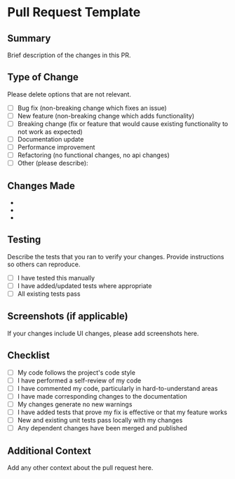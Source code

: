 # Pull Request Template

## Summary

Brief description of the changes in this PR.

## Type of Change

Please delete options that are not relevant.

- [ ] Bug fix (non-breaking change which fixes an issue)
- [ ] New feature (non-breaking change which adds functionality)
- [ ] Breaking change (fix or feature that would cause existing functionality to not work as expected)
- [ ] Documentation update
- [ ] Performance improvement
- [ ] Refactoring (no functional changes, no api changes)
- [ ] Other (please describe):

## Changes Made

-
-
-

## Testing

Describe the tests that you ran to verify your changes. Provide instructions so others can reproduce.

- [ ] I have tested this manually
- [ ] I have added/updated tests where appropriate
- [ ] All existing tests pass

## Screenshots (if applicable)

If your changes include UI changes, please add screenshots here.

## Checklist

- [ ] My code follows the project's code style
- [ ] I have performed a self-review of my code
- [ ] I have commented my code, particularly in hard-to-understand areas
- [ ] I have made corresponding changes to the documentation
- [ ] My changes generate no new warnings
- [ ] I have added tests that prove my fix is effective or that my feature works
- [ ] New and existing unit tests pass locally with my changes
- [ ] Any dependent changes have been merged and published

## Additional Context

Add any other context about the pull request here.
